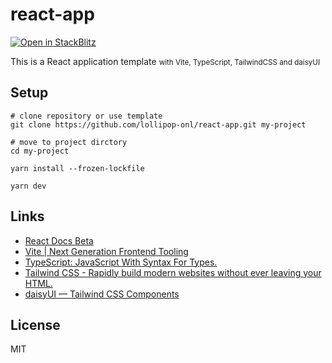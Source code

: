 # react-app

[![Open in StackBlitz](https://developer.stackblitz.com/img/open_in_stackblitz.svg)](https://stackblitz.com/github/lollipop-onl/react-app?title=React+with+Vite,+TypeScript,+TailwindCSS)

This is a React application template <small>with Vite, TypeScript, TailwindCSS and daisyUI</small>

## Setup

```shell
# clone repository or use template
git clone https://github.com/lollipop-onl/react-app.git my-project

# move to project dirctory
cd my-project
```

```shell
yarn install --frozen-lockfile
```

```shell
yarn dev
```

## Links

- [React Docs Beta](https://beta.reactjs.org/)
- [Vite | Next Generation Frontend Tooling](https://vitejs.dev/)
- [TypeScript: JavaScript With Syntax For Types.](https://www.typescriptlang.org/)
- [Tailwind CSS - Rapidly build modern websites without ever leaving your HTML.](https://tailwindcss.com/)
- [daisyUI — Tailwind CSS Components](https://daisyui.com/)

## License

MIT
